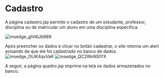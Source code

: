 # Cadastro

A página cadastro.jsp permite o cadastro de um estudante, professor, disciplina ou de matricular um aluno em uma disciplina específica.

![msedge_glVdIJb989](https://github.com/LucasNascimentoAlves/Cadastro/assets/131724521/dd6a2f89-5c02-400e-aa2c-80087bb8cb22)

Após preencher os dados e clicar no botão cadastrar, o site retorna um alert avisando de que ele foi cadastrado no banco de dados.
![msedge_OtJK4qvVaK](https://github.com/LucasNascimentoAlves/Cadastro/assets/131724521/156ed7d5-7751-472b-90ee-ed46dd32714f)
![msedge_QC2WnNSIYX](https://github.com/LucasNascimentoAlves/Cadastro/assets/131724521/3867bdee-915c-47b3-b1b5-e308b6de830a)

A seguir, a página quadro.jsp imprime na tela os dados armazenados no banco.

